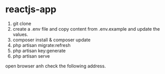 # reactjs-app

1. git clone
2. create a .env file and copy content from .env.example and update the values.
3. composer install & composer update
4. php artisan migrate:refresh
6. php artisan key:generate
7. php artisan serve


open browser anh check the following address.

